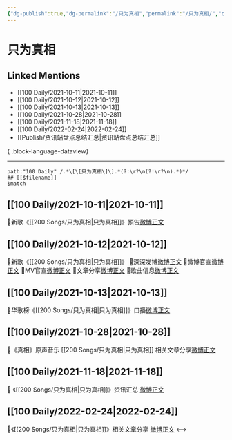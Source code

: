 ```yaml
---
{"dg-publish":true,"dg-permalink":"/只为真相","permalink":"/只为真相/","created":"2022-12-22T15:36:59.000+08:00","updated":"2023-08-24T17:58:15.575+08:00"}
---
```


# 只为真相

## Linked Mentions
- [[100 Daily/2021-10-11\|2021-10-11]]
- [[100 Daily/2021-10-12\|2021-10-12]]
- [[100 Daily/2021-10-13\|2021-10-13]]
- [[100 Daily/2021-10-28\|2021-10-28]]
- [[100 Daily/2021-11-18\|2021-11-18]]
- [[100 Daily/2022-02-24\|2022-02-24]]
- [[Publish/资讯站盘点总结汇总\|资讯站盘点总结汇总]]

{ .block-language-dataview}

---

```expander
path:"100 Daily" /.*\[\[只为真相\]\].*(?:\r?\n(?!\r?\n).*)*/
## [[$filename]]
$match
```
## [[100 Daily/2021-10-11\|2021-10-11]]
🌸新歌《[[200 Songs/只为真相\|只为真相]]》预告[微博正文](https://m.weibo.cn/6466290670/4691175401324633)
## [[100 Daily/2021-10-12\|2021-10-12]]
🌟新歌《[[200 Songs/只为真相\|只为真相]]》
💫深深发博[微博正文](https://m.weibo.cn/6466290670/4691468822513824)
💫微博官宣[微博正文](https://m.weibo.cn/6466290670/4691420751334141)
💫MV官宣[微博正文](https://m.weibo.cn/6466290670/4691411376539127)
💫文章分享[微博正文](https://m.weibo.cn/6466290670/4691488133089889)
💫歌曲信息[微博正文](https://m.weibo.cn/6466290670/4691266623768210)
## [[100 Daily/2021-10-13\|2021-10-13]]
🌟华歌榜《[[200 Songs/只为真相\|只为真相]]》口播[微博正文](https://m.weibo.cn/6466290670/4691964484651497)
## [[100 Daily/2021-10-28\|2021-10-28]]
🌟《真相》原声音乐 [[200 Songs/只为真相\|只为真相]] 相关文章分享[微博正文](https://m.weibo.cn/6466290670/4697332879198673)
## [[100 Daily/2021-11-18\|2021-11-18]]
💫 《[[200 Songs/只为真相\|只为真相]]》资讯汇总 [微博正文](https://m.weibo.cn/6466290670/4704856360879674)
## [[100 Daily/2022-02-24\|2022-02-24]]
🌟《[[200 Songs/只为真相\|只为真相]]》相关文章分享 [微博正文](https://m.weibo.cn/6466290670/4740487430277621)
<-->